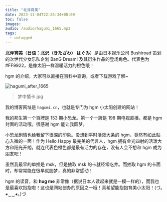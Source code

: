 ```yaml
---
title: "北泽育美"
date: 2023-11-04T22:26:34+08:00
toc: false
images: 
audio: /audio/hagumi_1665.mp3
tags:
  - untagged
---
```


**北泽育美**（**日语：北沢（きたざわ） はぐみ**）是由日本娱乐公司 Bushiroad 策划的次世代少女乐队企划 BanG Dream! 及其衍生作品的登场角色。代表色为 #FF9922，是像太阳一样温暖活力的橙色哦！

hgm 的介绍，大家可以直接在百科中查询，或者下载游戏了解~

![hagumi_after_1665](/images/hagumi_after_1665.png)

> 梦中情卡.jpg

我的博客网址是 `hagumi.cn`，也就是专门为 hgm 小太阳创建的网站！

我的邦生第一个百牌是 153 期小恐龙。第一个十牌是 198 期电视直播，都是 hgm 封面的活动哦。很感谢 hgm 能让我圆梦。

小恐龙剧情也给我留下很深的印象。没想到平时活泼大条的 hgm，竟然有如此贴心入微的一面！作为 Hello Happy 最完美的代言人，hgm 拥有金光四射的活泼大方和阳光开朗，就连代表色橙色都是最有活力的存在，没有人会不想和 hgm 成为朋友吧！

虽然我最早的单推是 msk，但是抽取 msk 的卡就经常吃井。而抽取 hgm 的卡面时，却常常能在很早就圆梦，真的非常感动！

hgm 的读音，和 **hug me** 非常像（据说日本人读起来就是一模一样的），而我也是最喜欢抱抱啦！这也是网站创办的原因之一哦！真希望能抱抱育美小太阳！(づ｡◕‿‿◕｡)づ
